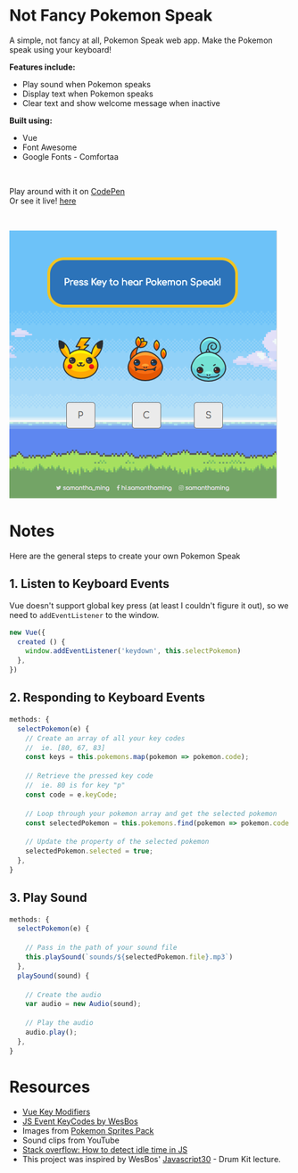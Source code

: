 # Not Fancy Pokemon Speak

A simple, not fancy at all, Pokemon Speak web app. Make the Pokemon speak using your keyboard!

**Features include:**
- Play sound when Pokemon speaks
- Display text when Pokemon speaks
- Clear text and show welcome message when inactive

**Built using:**
- Vue
- Font Awesome
- Google Fonts - Comfortaa

<br>

Play around with it on [CodePen](https://codepen.io/samanthaming/pen/MXBYNJ)  
Or see it live! [here](https://samanthaming.github.io/not-fancy-pokemon-speaks/)

<br>

![App](images/not-fancy-pokemon-speaks.png)

# Notes

Here are the general steps to create your own Pokemon Speak

## 1. Listen to Keyboard Events

Vue doesn't support global key press (at least I couldn't figure it out), so we need to `addEventListener` to the window.

```javascript
new Vue({ 
  created () {
    window.addEventListener('keydown', this.selectPokemon)
  },
})
```

## 2. Responding to Keyboard Events

```javascript
methods: {
  selectPokemon(e) {
    // Create an array of all your key codes
    //  ie. [80, 67, 83]
    const keys = this.pokemons.map(pokemon => pokemon.code);
    
    // Retrieve the pressed key code 
    //  ie. 80 is for key "p"
    const code = e.keyCode;
    
    // Loop through your pokemon array and get the selected pokemon
    const selectedPokemon = this.pokemons.find(pokemon => pokemon.code === code)

    // Update the property of the selected pokemon
    selectedPokemon.selected = true;
  },
}
```

## 3. Play Sound

```javascript
methods: {
  selectPokemon(e) {
    
    // Pass in the path of your sound file
    this.playSound(`sounds/${selectedPokemon.file}.mp3`)
  },
  playSound(sound) {
    
    // Create the audio
    var audio = new Audio(sound);
    
    // Play the audio
    audio.play();
  },
}
```

# Resources

- [Vue Key Modifiers](https://vuejs.org/v2/guide/events.html#Key-Modifiers)
- [JS Event KeyCodes by WesBos](http://keycode.info/)
- Images from [Pokemon Sprites Pack](https://www.pokemongoapkfree.com/pokemon-sprites-pack-images/)
- Sound clips from YouTube
- [Stack overflow: How to detect idle time in JS](https://stackoverflow.com/questions/667555/how-to-detect-idle-time-in-javascript-elegantly)
- This project was inspired by WesBos' [Javascript30](https://javascript30.com/) - Drum Kit lecture.
